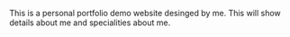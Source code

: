 This is a personal portfolio demo website desinged by me.
This will show details about me and specialities about me.
